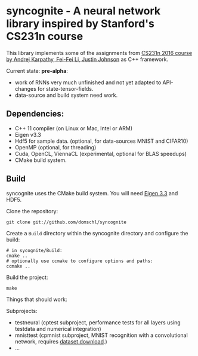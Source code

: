 # syncognite - A neural network library inspired by Stanford's CS231n course

This library implements some of the assignments from [CS231n 2016 course by Andrej Karpathy, Fei-Fei Li, Justin Johnson](http://cs231n.stanford.edu/index.html) as C++ framework.

Current state: **pre-alpha**:
* work of RNNs very much unfinished and not yet adapted to API-changes for state-tensor-fields.
* data-source and build system need work.

## Dependencies:
* C++ 11 compiler (on Linux or Mac, Intel or ARM)
* Eigen v3.3
* Hdf5 for sample data. (optional, for data-sources MNIST and CIFAR10)
* OpenMP (optional, for threading)
* Cuda, OpenCL, ViennaCL (experimental, optional for BLAS speedups)
* CMake build system.

## Build
syncognite uses the CMake build system. You will need [Eigen 3.3](http://eigen.tuxfamily.org/index.php?title=Main_Page) and HDF5.

Clone the repository:
```
git clone git://github.com/domschl/syncognite
```
Create a ```Build``` directory within the syncognite directory and configure the build:
```
# in sycognite/Build:
cmake ..
# optionally use ccmake to configure options and paths:
ccmake ..
```
Build the project:
```
make
```
Things that should work:

Subprojects:
* testneural (cptest subproject, performance tests for all layers using testdata and numerical integration)
* mnisttest (cpmnist subproject, MNIST recognition with a convolutional network, requires [dataset download](datasets/README.md).)
* ...
